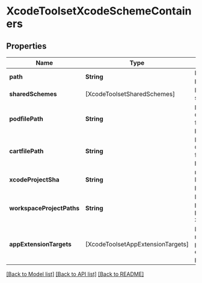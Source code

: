 # XcodeToolsetXcodeSchemeContainers

## Properties
Name | Type | Description | Notes
------------ | ------------- | ------------- | -------------
**path** | **String** | Path to project | 
**sharedSchemes** | [XcodeToolsetSharedSchemes] | Project schemes | 
**podfilePath** | **String** | Path to CocoaPods file, if present | [optional] 
**cartfilePath** | **String** | Path to Carthage file, if present | [optional] 
**xcodeProjectSha** | **String** | repo object Id of the pbxproject | [optional] 
**workspaceProjectPaths** | **String** | Related projects paths for xcworkspace | [optional] 
**appExtensionTargets** | [XcodeToolsetAppExtensionTargets] | Information regarding project app extensions, if present | [optional] 

[[Back to Model list]](../README.md#documentation-for-models) [[Back to API list]](../README.md#documentation-for-api-endpoints) [[Back to README]](../README.md)


